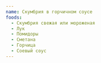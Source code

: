 ```yaml
---
name: Скумбрия в горчичном соусе
foods:
  - Скумбрия свежая или мороженая
  - Лук
  - Помидоры
  - Сметана
  - Горчица
  - Соевый соус
---
```

